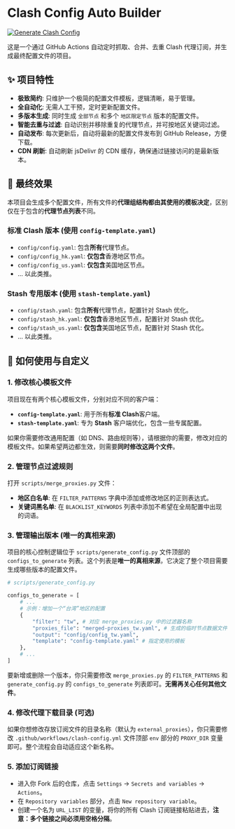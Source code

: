
# Clash Config Auto Builder

[![Generate Clash Config](https://github.com/busymilk/clash_config_auto_build/actions/workflows/clash-config.yml/badge.svg)](https://github.com/busymilk/clash_config_auto_build/actions/workflows/clash-config.yml)

这是一个通过 GitHub Actions 自动定时抓取、合并、去重 Clash 代理订阅，并生成最终配置文件的项目。

## ✨ 项目特性

- **极致简约**: 只维护一个极简的配置文件模板，逻辑清晰，易于管理。
- **全自动化**: 无需人工干预，定时更新配置文件。
- **多版本生成**: 同时生成 `全部节点` 和多个 `地区限定节点` 版本的配置文件。
- **智能去重与过滤**: 自动识别并移除重复的代理节点，并可按地区关键词过滤。
- **自动发布**: 每次更新后，自动将最新的配置文件发布到 GitHub Release，方便下载。
- **CDN 刷新**: 自动刷新 jsDelivr 的 CDN 缓存，确保通过链接访问的是最新版本。

## 🚀 最终效果

本项目会生成多个配置文件，所有文件的**代理组结构都由其使用的模板决定**，区别仅在于包含的**代理节点列表**不同。

### 标准 Clash 版本 (使用 `config-template.yaml`)
- `config/config.yaml`: 包含**所有**代理节点。
- `config/config_hk.yaml`: **仅包含**香港地区节点。
- `config/config_us.yaml`: **仅包含**美国地区节点。
- ... 以此类推。

### Stash 专用版本 (使用 `stash-template.yaml`)
- `config/stash.yaml`: 包含**所有**代理节点，配置针对 Stash 优化。
- `config/stash_hk.yaml`: **仅包含**香港地区节点，配置针对 Stash 优化。
- `config/stash_us.yaml`: **仅包含**美国地区节点，配置针对 Stash 优化。
- ... 以此类推。

## 🔧 如何使用与自定义

### 1. 修改核心模板文件

项目现在有两个核心模板文件，分别对应不同的客户端：

- **`config-template.yaml`**: 用于所有**标准 Clash**客户端。
- **`stash-template.yaml`**: 专为 **Stash** 客户端优化，包含一些专属配置。

如果你需要修改通用配置（如 DNS、路由规则等），请根据你的需要，修改对应的模板文件。如果希望两边都生效，则需要**同时修改这两个文件**。

### 2. 管理节点过滤规则

打开 `scripts/merge_proxies.py` 文件：
- **地区白名单**: 在 `FILTER_PATTERNS` 字典中添加或修改地区的正则表达式。
- **关键词黑名单**: 在 `BLACKLIST_KEYWORDS` 列表中添加不希望在全局配置中出现的词语。

### 3. 管理输出版本 (唯一的真相来源)

项目的核心控制逻辑位于 `scripts/generate_config.py` 文件顶部的 `configs_to_generate` 列表。这个列表是**唯一的真相来源**，它决定了整个项目需要生成哪些版本的配置文件。

```python
# scripts/generate_config.py

configs_to_generate = [
    # ...
    # 示例：增加一个“台湾”地区的配置
    {
        "filter": "tw", # 对应 merge_proxies.py 中的过滤器名称
        "proxies_file": "merged-proxies_tw.yaml", # 生成的临时节点数据文件名
        "output": "config/config_tw.yaml",
        "template": "config-template.yaml" # 指定使用的模板
    },
    # ...
]
```

要新增或删除一个版本，你只需要修改 `merge_proxies.py` 的 `FILTER_PATTERNS` 和 `generate_config.py` 的 `configs_to_generate` 列表即可。**无需再关心任何其他文件**。

### 4. 修改代理下载目录 (可选)

如果你想修改存放订阅文件的目录名称（默认为 `external_proxies`），你只需要修改 `.github/workflows/clash-config.yml` 文件顶部 `env` 部分的 `PROXY_DIR` 变量即可。整个流程会自动适应这个新名称。

### 5. 添加订阅链接

- 进入你 Fork 后的仓库，点击 `Settings` -> `Secrets and variables` -> `Actions`。
- 在 `Repository variables` 部分，点击 `New repository variable`。
- 创建一个名为 `URL_LIST` 的变量，将你的所有 Clash 订阅链接粘贴进去，**注意：多个链接之间必须用空格分隔**。
